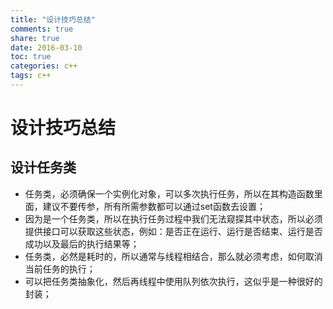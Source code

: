 ```yaml
---
title: "设计技巧总结"
comments: true
share: true
date: 2016-03-10
toc: true
categories: c++
tags: c++
---
```


# 设计技巧总结
## 设计任务类
* 任务类，必须确保一个实例化对象，可以多次执行任务，所以在其构造函数里面，建议不要传参，所有所需参数都可以通过set函数去设置；
* 因为是一个任务类，所以在执行任务过程中我们无法窥探其中状态，所以必须提供接口可以获取这些状态，例如：是否正在运行、运行是否结束、运行是否成功以及最后的执行结果等；
* 任务类，必然是耗时的，所以通常与线程相结合，那么就必须考虑，如何取消当前任务的执行；
* 可以把任务类抽象化，然后再线程中使用队列依次执行，这似乎是一种很好的封装；